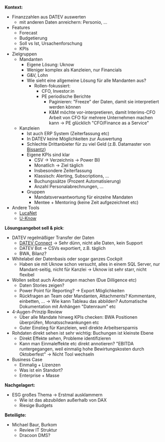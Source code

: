 __Kontext:__
- Finanzzahlen aus DATEV auswerten
	- mit anderen Daten anreichern: Personio, ...
- Features
	- Forecast
	- Budgetierung
	- Soll vs Ist, Ursachenforschung
	- KPIs
- Zielgruppen
	- Mandanten
		- Eigene Lösung: Uknow
		- Weniger komplex als Kanzleien, nur Financials
		- G&V, Lohn
		- Wie sieht eine allgemeine Lösung für alle Mandanten aus?
			- Rollen-fokussiert:
				- CFO, Investor:in
				- PE periodische Berichte
					- Paginieren: "Freeze" der Daten, damit sie interpretiert werden können
					- K&M möchte vor-interpretieren, damit Interims-CFO Arbeit von CFO für mehrere Unternehmen machen kann -> PE glücklich "CFO/Finance as a Service"
	- Kanzleien
		- Ist auch ERP System (Zeiterfassung etc)
		- In DATEV keine Möglichkeiten zur Auswertung
		- Schlechte Drittanbieter für zu viel Geld (z.B. Datamaster von [Bissantz](https://www.bissantz.de/en/))
		- Eigene KPIs sind klar
			- CSV -> Verzeichnis -> Power BI)
			- Monatlich -> Ziel täglich
			- Insbesondere Zeiterfassung
			- Klassisch: Alerting, Subscriptions, ...
			- Buchungssätze (Prozent Automatisierung)
			- Anzahl Personalabrechnungen, ...
		- Gruppen
			- Mandatsverwantwortung für einzelne Mandaten
			- Mentee + Mentoring (keine Zeit aufgezeichnet etc)
- Andere Tools
	- [LucaNet](https://www.lucanet.com/)
	- [U-Know](https://www.u-know.eu/)


__Lösungsangebot sell & pick__:
- DATEV regelmäßiger Transfer der Daten
	- [DATEV Connect](https://www.datev.de/web/de/datev-shop/betriebliches-rechnungswesen/datevconnect/) -> Sehr dünn, nicht alle Daten, kein Support
	- DATEV Bot -> CSVs exportiert, z.B. täglich
	- BWA, Bilanz?
- Whitelabel der Datenbasis oder sogar ganzes Cockpit
	- Haben sie mit Uknow schon versucht, alles in einem SQL Server, nur Mandant-seitig, nicht für Kanzlei -> Uknow ist sehr starr, nicht flexibel
- Wollen selbst auch Änderungen machen (Due Dilligence etc)
	- Daten Stories zeigen?
	- Power Point für Reporting? -> Export Möglichkeiten
	- Rückfragen an Team oder Mandanten, Attachments? Kommentare, einbetten, ... -> Wie kann Tableau das abbilden? Automatische Dokumentation mit Anhängen "Datenraum" etc
- 4-Augen-Prinzip Review
	- Über alle Mandate hinweg KPIs checken: BWA Positionen überprüfen, Monatsschwankungen etc
	- Guter Einstieg für Kanzleien, weil direkte Arbeitsersparnis
- Rohdaten direkt sehen ist sehr wichtig: Buchungen ist kleinste Ebene
	- Direkt Effekte sehen, Probleme identifizieren
	- Kann man Einmaleffekte etc direkt annotieren? "EBITDA runtergegangen, weil einmalig hohe Bewirtungskosten durch Oktoberfest" -> Nicht Tool wechseln
- Business Case
	- Einmalig + Lizenzen
	- Was ist ein Standort?
	- Enterprise + Masse




__Nachgelagert:__
- ESG großes Thema -> Erstmal ausklammern
	- Wie ist das abzubilden außerhalb von DAX
	- Riesige Budgets

__Beteiligte:__
- Michael Baur, Burkom
	- Review IT Struktur
	- Dracoon DMS?